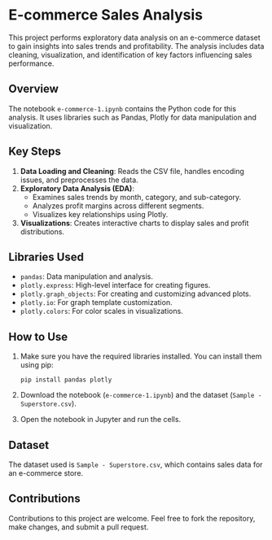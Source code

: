 # E-commerce Sales Analysis

This project performs exploratory data analysis on an e-commerce dataset to gain insights into sales trends and profitability. The analysis includes data cleaning, visualization, and identification of key factors influencing sales performance.

## Overview

The notebook `e-commerce-1.ipynb` contains the Python code for this analysis. It uses libraries such as Pandas, Plotly for data manipulation and visualization.

## Key Steps

1.  **Data Loading and Cleaning**: Reads the CSV file, handles encoding issues, and preprocesses the data.
2.  **Exploratory Data Analysis (EDA)**:
    *   Examines sales trends by month, category, and sub-category.
    *   Analyzes profit margins across different segments.
    *   Visualizes key relationships using Plotly.
3.  **Visualizations**: Creates interactive charts to display sales and profit distributions.

## Libraries Used

*   `pandas`: Data manipulation and analysis.
*   `plotly.express`: High-level interface for creating figures.
*   `plotly.graph_objects`: For creating and customizing advanced plots.
*   `plotly.io`: For graph template customization.
*   `plotly.colors`: For color scales in visualizations.

## How to Use

1.  Make sure you have the required libraries installed. You can install them using pip:

    ```
    pip install pandas plotly
    ```
2.  Download the notebook (`e-commerce-1.ipynb`) and the dataset (`Sample - Superstore.csv`).
3.  Open the notebook in Jupyter and run the cells.

## Dataset

The dataset used is `Sample - Superstore.csv`, which contains sales data for an e-commerce store.

## Contributions

Contributions to this project are welcome. Feel free to fork the repository, make changes, and submit a pull request.
